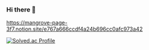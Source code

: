 ### Hi there 👋
https://mangrove-page-3f7.notion.site/e767a666ccdf4a24b696cc0afc973a42

[![Solved.ac Profile](http://mazassumnida.wtf/api/v2/generate_badge?boj=echachca)](https://solved.ac/echachca/)
<!--
**kido-a/kido-a** is a ✨ _special_ ✨ repository because its `README.md` (this file) appears on your GitHub profile.

Here are some ideas to get you started:

- 🔭 I’m currently working on ...
- 🌱 I’m currently learning ...
- 👯 I’m looking to collaborate on ...
- 🤔 I’m looking for help with ...
- 💬 Ask me about ...
- 📫 How to reach me: ...
- 😄 Pronouns: ...
- ⚡ Fun fact: ...
-->
